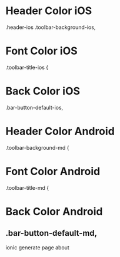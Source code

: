 # Header Color iOS
.header-ios .toolbar-background-ios,

# Font Color iOS
.toolbar-title-ios {

# Back Color iOS
.bar-button-default-ios,

# Header Color Android
.toolbar-background-md {

# Font Color Android
.toolbar-title-md {

# Back Color Android
.bar-button-default-md,
----------------------------
ionic generate page about

